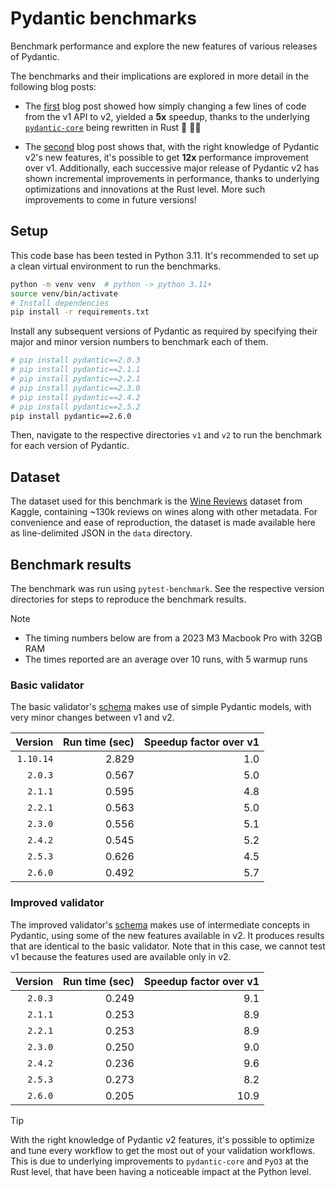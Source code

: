 # Pydantic benchmarks

Benchmark performance and explore the new features of various releases of Pydantic.

The benchmarks and their implications are explored in more detail in the following blog posts: 

* The [first](https://thedataquarry.com/posts/why-pydantic-v2-matters/) blog post showed how simply changing a few lines of code from the v1 API to v2, yielded a **5x** speedup, thanks to the underlying [`pydantic-core`](https://github.com/pydantic/pydantic-core) being rewritten in Rust 🦀 💪🏽

* The [second](https://thedataquarry.com/posts/intermediate-pydantic/) blog post shows that, with the right knowledge of Pydantic v2's new features, it's possible to get **12x** performance improvement over v1. Additionally, each successive major release of Pydantic v2 has shown incremental improvements in performance, thanks to underlying optimizations and innovations at the Rust level. More such improvements to come in future versions!

## Setup

This code base has been tested in Python 3.11. It's recommended to set up a clean virtual environment to run the benchmarks.

```sh
python -m venv venv  # python -> python 3.11+
source venv/bin/activate
# Install dependencies
pip install -r requirements.txt
```

Install any subsequent versions of Pydantic as required by specifying their major and minor version numbers to benchmark each of them.

```sh
# pip install pydantic==2.0.3
# pip install pydantic==2.1.1
# pip install pydantic==2.2.1
# pip install pydantic==2.3.0
# pip install pydantic==2.4.2
# pip install pydantic==2.5.2
pip install pydantic==2.6.0
```

Then, navigate to the respective directories `v1` and `v2` to run the benchmark for each version of Pydantic.

## Dataset

The dataset used for this benchmark is the [Wine Reviews](https://www.kaggle.com/zynicide/wine-reviews) dataset from Kaggle, containing ~130k reviews on wines along with other metadata. For convenience and ease of reproduction, the dataset is made available here as line-delimited JSON in the `data` directory.

## Benchmark results

The benchmark was run using `pytest-benchmark`. See the respective version directories for steps to reproduce the benchmark results.

> [!NOTE]
> * The timing numbers below are from a 2023 M3 Macbook Pro with 32GB RAM
> * The times reported are an average over 10 runs, with 5 warmup runs

### Basic validator

The basic validator's [schema](./v2/schemas.py) makes use of simple Pydantic models, with very minor changes between v1 and v2.

Version | Run time (sec) | Speedup factor over v1
---: | ---: | ---:
`1.10.14` | 2.829 | 1.0
`2.0.3` | 0.567 | 5.0
`2.1.1` | 0.595 | 4.8
`2.2.1` | 0.563 | 5.0
`2.3.0` | 0.556 | 5.1
`2.4.2` | 0.545 | 5.2
`2.5.3` | 0.626 | 4.5
`2.6.0` | 0.492 | 5.7

### Improved validator

The improved validator's [schema](./v2/schemas_improved.py) makes use of intermediate concepts in Pydantic, using some of the new features available in v2. It produces results that are identical to the basic validator. Note that in this case, we cannot test v1 because the features used are available only in v2.

Version | Run time (sec) | Speedup factor over v1
---: | ---: | ---:
`2.0.3` | 0.249 | 9.1
`2.1.1` | 0.253 | 8.9
`2.2.1` | 0.253 | 8.9
`2.3.0` | 0.250 | 9.0
`2.4.2` | 0.236 | 9.6
`2.5.3` | 0.273 | 8.2
`2.6.0` | 0.205 | 10.9

> [!Tip]
> With the right knowledge of Pydantic v2 features, it's possible to optimize and tune every workflow to get the most out of your validation workflows. This is due to underlying improvements to `pydantic-core` and `PyO3` at the Rust level, that have been having a noticeable impact at the Python level.
